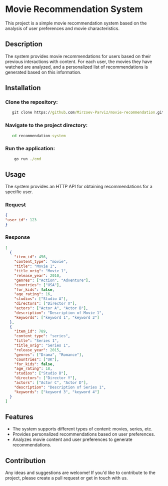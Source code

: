 # Movie Recommendation System

This project is a simple movie recommendation system based on the analysis of user preferences and movie characteristics.

## Description

The system provides movie recommendations for users based on their previous interactions with content. For each user, the movies they have watched are analyzed, and a personalized list of recommendations is generated based on this information.

## Installation

### Clone the repository:
```cmd
   git clone https://github.com/Mirzoev-Parviz/movie-recommendation.git
```
### Navigate to the project directory:
```cmd
   cd recommendation-system
```
### Run the application:
```cmd
    go run ./cmd
```


## Usage

The system provides an HTTP API for obtaining recommendations for a specific user.

### Request

```json
{
"user_id": 123
}
```


### Response

```json
[
  {
    "item_id": 456,
    "content_type": "movie",
    "title": "Movie 1",
    "title_orig": "Movie 1",
    "release_year": 2010,
    "genres": ["Action", "Adventure"],
    "countries": ["USA"],
    "for_kids": false,
    "age_rating": 16,
    "studios": ["Studio A"],
    "directors": ["Director X"],
    "actors": ["Actor A", "Actor B"],
    "description": "Description of Movie 1",
    "keywords": ["keyword 1", "keyword 2"]
  },
  {
    "item_id": 789,
    "content_type": "series",
    "title": "Series 1",
    "title_orig": "Series 1",
    "release_year": 2015,
    "genres": ["Drama", "Romance"],
    "countries": ["UK"],
    "for_kids": false,
    "age_rating": 18,
    "studios": ["Studio B"],
    "directors": ["Director Y"],
    "actors": ["Actor C", "Actor D"],
    "description": "Description of Series 1",
    "keywords": ["keyword 3", "keyword 4"]
  }
]
```

## Features
* The system supports different types of content: movies, series, etc.
* Provides personalized recommendations based on user preferences.
* Analyzes movie content and user preferences to generate recommendations.

## Contribution
Any ideas and suggestions are welcome! If you'd like to contribute to the project, please create a pull request or get in touch with us.